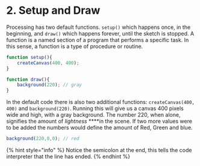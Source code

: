 # 2. Setup and Draw

Processing has two default functions. `setup()` which happens once, in the beginning, and `draw()` which happens forever, until the sketch is stopped.  A function is a named section of a program that performs a specific task. In this sense, a function is a type of procedure or routine.

```javascript
function setup(){
    createCanvas(400, 400);
}

function draw(){
    background(220); // gray
}
```

In the default code there is also two additional functions: `createCanvas(400, 400)` and `background(220)`. Running this will give us a canvas 400 pixels wide and high, with a gray background. The number 220, when alone, signifies the amount of _lightness_ ****in the scene. If two more values were to be added the numbers would define the amount of Red, Green and blue.

```javascript
background(220,0,0); // red
```

{% hint style="info" %}
Notice the semicolon at the end, this tells the code interpreter that the line has ended.
{% endhint %}


